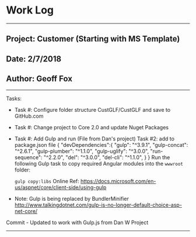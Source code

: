 ﻿# Work Log
******************************
## Project:		Customer (Starting with MS Template)
## Date:			2/7/2018
## Author:		Geoff Fox
******************************
Tasks: 
* Task #: Configure folder structure CustGLF/CustGLF and save to GitHub.com
* Task #: Change project to Core 2.0 and update Nuget Packages
* Task #: Add Gulp and run (File from Dan's project)
	Task #2: add to package.json file
	{
		"devDependencies":{
			 "gulp": "^3.9.1",
        "gulp-concat": "^2.6.1",
        "gulp-plumber": "^1.1.0",
        "gulp-uglify": "^3.0.0",
        "run-sequence": "^2.2.0",
        "del": "^3.0.0",
        "del-cli": "^1.1.0",
		}
	}
	Run the following Gulp task to copy required Angular modules into the `wwwroot` folder: 

    `gulp copy:libs`
	Online Ref: https://docs.microsoft.com/en-us/aspnet/core/client-side/using-gulp
* Note: Gulp is being replaced by BundlerMinifier
http://www.talkingdotnet.com/gulp-is-no-longer-default-choice-asp-net-core/

Commit - Updated to work with Gulp.js from Dan W Project
*******************************


